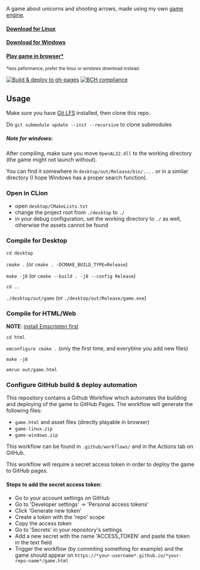 
A game about unicorns and shooting arrows, made using my own [game engine](https://github.com/dibidabidab/dibidab-engine).

#### [Download for Linux](https://dibidabidab.github.io/dibidab-engine/game-linux.zip)
#### [Download for Windows](https://dibidabidab.github.io/dibidab-engine/game-windows.zip)
#### [Play game in browser*](https://dibidabidab.github.io/dibidab-engine/game.html)
<sup>*less peformance, prefer the linux or windows download instead.</sup>

[![Build & deploy to gh-pages](https://github.com/hilkojj/dibidabidab/workflows/Build%20&%20deploy%20to%20gh-pages/badge.svg)](https://github.com/hilkojj/dibidabidab/actions)
[![BCH compliance](https://bettercodehub.com/edge/badge/hilkojj/dibidabidab?branch=master)](https://bettercodehub.com/)

## Usage

Make sure you have [Git LFS](https://git-lfs.github.com/) installed, then clone this repo.

Do `git submodule update --init --recursive` to clone submodules


##### Note for windows:
After compiling, make sure you move `OpenAL32.dll` to the working directory (the game might not launch without). 

You can find it somewhere in `desktop/out/Release/bin/....` or in a similar directory (I hope Windows has a proper search function). 

### Open in CLion
- open `desktop/CMakeLists.txt`
- change the project root from `./desktop` to `./`
- in your debug configuration, set the working directory to `./` as well, otherwise the assets cannot be found

### Compile for Desktop

`cd desktop`

`cmake .` (or `cmake . -DCMAKE_BUILD_TYPE=Release`)

`make -j8` (or `cmake --build . -j8 --config Release`)

`cd ..`

`./desktop/out/game` (or `./desktop/out/Release/game.exe`)

### Compile for HTML/Web

**NOTE**: [install Emscripten first](https://emscripten.org/docs/getting_started/downloads.html)

`cd html`

`emconfigure cmake .` (only the first time, and everytime you add new files)

`make -j8`

`emrun out/game.html`

### Configure GitHub build & deploy automation

This repository contains a Github Workflow which automates the building and deploying of the game to GitHub Pages.
The workflow will generate the following files:
- `game.html` and asset files (directly playable in browser)
- `game-linux.zip`
- `game-windows.zip`

This workflow can be found in `.github/workflows/` and in the Actions tab on GitHub.

This workflow will require a secret access token in order to deploy the game to GitHub pages.

#### Steps to add the secret access token:

- Go to your account settings on GitHub
- Go to 'Developer settings' -> 'Personal access tokens'
- Click 'Generate new token'
- Create a token with the 'repo' scope
- Copy the access token
- Go to 'Secrets' in your repository's settings
- Add a new secret with the name 'ACCESS_TOKEN' and paste the token in the text field
- Trigger the workflow (by commiting something for example) and the game should appear on `https://*your-username*.github.io/*your-repo-name*/game.html`

